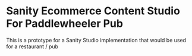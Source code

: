 # Sanity Ecommerce Content Studio For Paddlewheeler Pub

This is a prototype for a Sanity Studio implementation that would be used for a restaurant / pub
